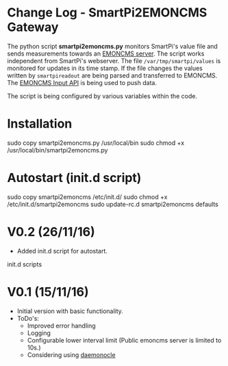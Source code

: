 # Change Log - SmartPi2EMONCMS Gateway

The python script **smartpi2emoncms.py** monitors SmartPi's value file
and sends measurements towards an [EMONCMS server](https://github.com/emoncms/emoncms).
The script works independent from SmartPi's webserver.
The file `/var/tmp/smartpi/values` is monitored for updates in its time stamp.
If the file changes the values written by `smartpireadout` are being parsed and transferred to EMONCMS.
The [EMONCMS Input API](https://emoncms.org/site/api#input) is being used to push data.

The script is being configured by various variables within the code.

# Installation
   sudo copy smartpi2emoncms.py /usr/local/bin
   sudo chmod +x /usr/local/bin/smartpi2emoncms.py

# Autostart (init.d script)
   sudo copy smartpi2emoncms /etc/init.d/
   sudo chmod +x /etc/init.d/smartpi2emoncms
   sudo update-rc.d smartpi2emoncms defaults

# V0.2 (26/11/16)
 * Added init.d script for autostart.

  init.d scripts
   
# V0.1 (15/11/16)
 * Initial version with basic functionality.
 * ToDo's:
   * Improved error handling
   * Logging
   * Configurable lower interval limit (Public emoncms server is limited to 10s.)
   * Considering using [daemonocle](https://github.com/jnrbsn/daemonocle)
